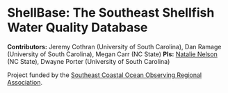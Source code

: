 # ShellBase: The Southeast Shellfish Water Quality Database

**Contributors:** Jeremy Cothran (University of South Carolina), Dan Ramage (University of South Carolina), Megan Carr (NC State)
**PIs:** [Natalie Nelson](http://nelson.rbind.io/) (NC State), Dwayne Porter (University of South Carolina)

Project funded by the [Southeast Coastal Ocean Observing Regional Association](https://secoora.org/).